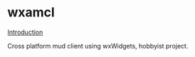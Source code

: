 # wxamcl

[Introduction](Introduction.md)

Cross platform mud client using wxWidgets, hobbyist project.

